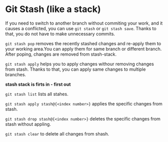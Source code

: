 # Git Stash (like a stack)
If you need to switch to another branch without commiting your work, and it causes a conflicted, you can use `git stash` or `git stash save`. Thanks to that, you do not have to make unnecessary commits.

`git stash pop` removes the recently stashed changes and re-apply them to your working area.You can apply them for same branch or different branch. After poping, changes are removed from stash-stack.

`git stash apply` helps you to apply changes withour removing changes from stash. Thanks to that, you can apply same changes to multiple branches.

__stash stack is firts in - first out__

`git stash list` lists all stahes.

`git stash apply stash@{<index number>}` applies the specific changes from stash.

`git stash drop stash@{<index number>}` deletes the specific changes from stash without appling.

`git stash clear` to delete all changes from shash.

